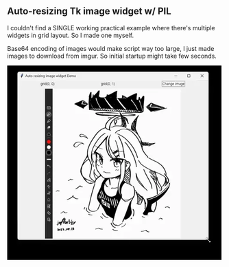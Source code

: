 ## Auto-resizing Tk image widget w/ PIL

I couldn't find a SINGLE working practical example where there's multiple widgets in grid layout.
So I made one myself.

Base64 encoding of images would make script way too large, I just made images to download from imgur.
So initial startup might take few seconds.

![](demo.webp)
